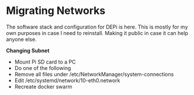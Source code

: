 # Migrating Networks

The software stack and configuration for DEPi is here. This is mostly for my own purposes in case I need to reinstall. Making it public in case it can help anyone else.

**Changing Subnet**
* Mount Pi SD card to a PC
* Do one of the following
* Remove all files under /etc/NetworkManager/system-connections
* Edit /etc/systemd/network/10-eth0.network
* Recreate docker swarm
